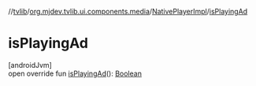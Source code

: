 //[tvlib](../../../index.md)/[org.mjdev.tvlib.ui.components.media](../index.md)/[NativePlayerImpl](index.md)/[isPlayingAd](is-playing-ad.md)

# isPlayingAd

[androidJvm]\
open override fun [isPlayingAd](is-playing-ad.md)(): [Boolean](https://kotlinlang.org/api/latest/jvm/stdlib/kotlin/-boolean/index.html)

